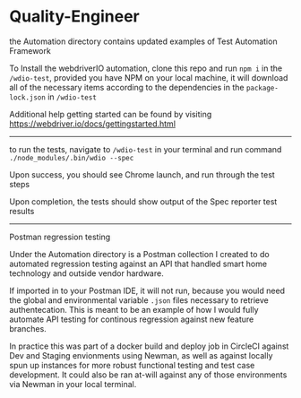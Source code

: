 # Quality-Engineer
the Automation directory contains updated examples of Test Automation Framework

To Install the webdriverIO automation, clone this repo and run `npm i` in the `/wdio-test`, provided you have NPM on your local machine, it will download all of the necessary items according to the dependencies in the `package-lock.json` in `/wdio-test`

Additional help getting started can be found by visiting https://webdriver.io/docs/gettingstarted.html

_______

to run the tests, navigate to `/wdio-test` in your terminal and run command `./node_modules/.bin/wdio --spec`

Upon success, you should see Chrome launch, and run through the test steps

Upon completion, the tests should show output of the Spec reporter test results


_______

Postman regression testing

Under the Automation directory is a Postman collection I created to do automated regression testing against an API that handled smart home technology and outside vendor hardware.

If imported in to your Postman IDE, it will not run, because you would need the global and environmental variable `.json` files necessary to retrieve authentecation. This is meant to be an example of how I would fully automate API testing for continous regression against new feature branches. 

In practice this was part of a docker build and deploy job in CircleCI against Dev and Staging envionments using Newman, as well as against locally spun up instances for more robust functional testing and test case development. It could also be ran at-will against any of those environments via Newman in your local terminal.